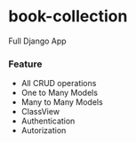 # book-collection

Full Django App

### Feature

- All CRUD operations
- One to Many Models
- Many to Many Models
- ClassView
- Authentication
- Autorization